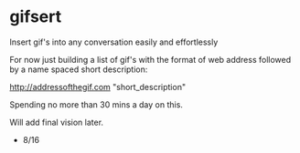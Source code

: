 gifsert
=======

Insert gif's into any conversation easily and effortlessly

For now just building a list of gif's with the format of web address followed by a name spaced short description:

http://addressofthegif.com "short_description"

Spending no more than 30 mins a day on this.

Will add final vision later.

- 8/16